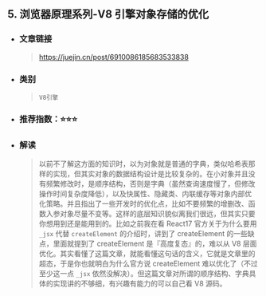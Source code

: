 ## 5. 浏览器原理系列-V8 引擎对象存储的优化

- ### 文章链接
  > https://juejin.cn/post/6910086185683533838
- ### 类别
  > `V8引擎`
- ### 推荐指数：⭐️⭐️⭐️
- ### 解读
  > 以前不了解这方面的知识时，以为对象就是普通的字典，类似哈希表那样的实现，但其实对象的数据结构设计是比较复杂的。在小对象并且没有频繁修改时，是顺序结构，否则是字典（虽然查询速度慢了，但修改操作时间复杂度降低），以及快属性、隐藏类、内联缓存等对象内部优化策略。并且指出了一些开发时的优化点，比如不要频繁的增删改、函数入参对象尽量不变等。这样的底层知识貌似离我们很远，但其实只要你想用到还是能用到的。比如之前我在看 React17 官方关于为什么要用 `_jsx` 代替 `createElement` 的介绍时，讲到了 createElement 的一些缺点，里面就提到了 createElement 是『高度复态』的，难以从 V8 层面优化。其实看懂了这篇文章，就能看懂这句话的含义，它就是文章里的超态，于是你也就明白为什么官方说 createElement 难以优化了（不过至少这一点 `_jsx` 依然没解决）。但这篇文章对所谓的顺序结构、字典具体的实现讲的不够细，有兴趣有能力的可以自己看 V8 源码。
